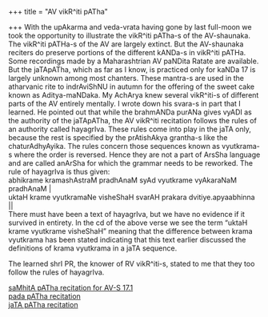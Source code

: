 +++
title = "AV vikR^iti pATha"

+++
With the upAkarma and veda-vrata having gone by last full-moon we took
the opportunity to illustrate the vikR^iti pATha-s of the AV-shaunaka.
The vikR^iti pATHa-s of the AV are largely extinct. But the AV-shaunaka
reciters do preserve portions of the different kANDa-s in vikR^iti
pATHa. Some recordings made by a Maharashtrian AV paNDita Ratate are
available. But the jaTApATha, which as far as I know, is practiced only
for kaNDa 17 is largely unknown among most chanters. These mantra-s are
used in the atharvanic rite to indrAviShNU in autumn for the offering of
the sweet cake known as Aditya-maNDaka. My AchArya knew several
vikR^iti-s of different parts of the AV entirely mentally. I wrote down
his svara-s in part that I learned. He pointed out that while the
brahmANDa purANa gives vyADI as the authority of the jaTApATha, the AV
vikR^iti recitation follows the rules of an authority called hayagrIva.
These rules come into play in the jaTA only, because the rest is
specified by the prAtishAkya grantha-s like the chaturAdhyAyika. The
rules concern those sequences known as vyutkrama-s where the order is
reversed. Hence they are not a part of ArsSha language and are called
anArSha for which the grammar needs to be reworked. The rule of
hayagrIva is thus given:  
abhikrame kramashAstraM pradhAnaM syAd vyutkrame vyAkaraNaM pradhAnaM
|  
uktaH krame vyutkramaNe visheShaH svarAH prakara dvitiye.apyaabhinna
||  
There must have been a text of hayagrIva, but we have no evidence if it
survived in entirety. In the cd of the above verse we see the term
“uktaH krame vyutkrame visheShaH” meaning that the difference between
krama vyutkrama has been stated indicating that this text earlier
discussed the definitions of krama vyutkrama in a jaTA sequence.

The learned shrI PR, the knower of RV vikR^iti-s, stated to me that they
too follow the rules of hayagrIva.

[saMhitA pATha recitation for
AV-S 17.1](ftp://ftp.ncbi.nih.gov/pub/aravind/temp/av-s_saMhitA_17.1.mp3)  
[pada pATha
recitation](ftp://ftp.ncbi.nih.gov/pub/aravind/temp/av-s_pada_17.1.mp3)  
[jaTA pATha
recitation](ftp://ftp.ncbi.nih.gov/pub/aravind/temp/av-s_jaTa_17.1.mp3)
